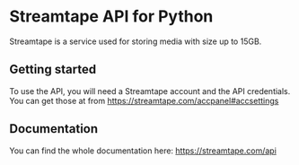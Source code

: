 # Streamtape API for Python
Streamtape is a service used for storing media with size up to 15GB. 

## Getting started
To use the API, you will need a Streamtape account and the API credentials.  
You can get those at from https://streamtape.com/accpanel#accsettings  

## Documentation
You can find the whole documentation here: https://streamtape.com/api  

